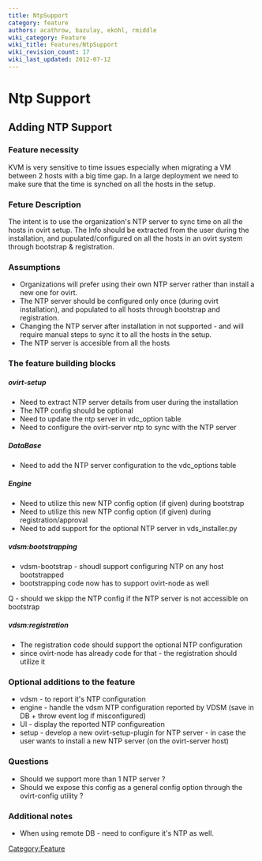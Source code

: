 ```yaml
---
title: NtpSupport
category: feature
authors: acathrow, bazulay, ekohl, rmiddle
wiki_category: Feature
wiki_title: Features/NtpSupport
wiki_revision_count: 17
wiki_last_updated: 2012-07-12
---
```


# Ntp Support

## Adding NTP Support

### Feature necessity

KVM is very sensitive to time issues especially when migrating a VM between 2 hosts with a big time gap. In a large deployment we need to make sure that the time is synched on all the hosts in the setup.

### Feture Description

The intent is to use the organization's NTP server to sync time on all the hosts in ovirt setup. The Info should be extracted from the user during the installation, and pupulated/configured on all the hosts in an ovirt system through bootstrap & registration.

### Assumptions

*   Organizations will prefer using their own NTP server rather than install a new one for ovirt.
*   The NTP server should be configured only once (during ovirt installation), and populated to all hosts through bootstrap and registration.
*   Changing the NTP server after installation in not supported - and will require manual steps to sync it to all the hosts in the setup.
*   The NTP server is accesible from all the hosts

### The feature building blocks

##### ovirt-setup

*   Need to extract NTP server details from user during the installation
*   The NTP config should be optional
*   Need to update the ntp server in vdc_option table
*   Need to configure the ovirt-server ntp to sync with the NTP server

##### DataBase

*   Need to add the NTP server configuration to the vdc_options table

##### Engine

*   Need to utilize this new NTP config option (if given) during bootstrap
*   Need to utilize this new NTP config option (if given) during registration/approval
*   Need to add support for the optional NTP server in vds_installer.py

##### vdsm:bootstrapping

*   vdsm-bootstrap - shoudl support configuring NTP on any host bootstrapped
*   bootstrapping code now has to support ovirt-node as well

Q - should we skipp the NTP config if the NTP server is not accessible on bootstrap

##### vdsm:registration

*   The registration code should support the optional NTP configuration
*   since ovirt-node has already code for that - the registration should utilize it

### Optional additions to the feature

*   vdsm - to report it's NTP configuration
*   engine - handle the vdsm NTP configuration reported by VDSM (save in DB + throw event log if misconfigured)
*   UI - display the reported NTP configureation
*   setup - develop a new ovirt-setup-plugin for NTP server - in case the user wants to install a new NTP server (on the ovirt-server host)

### Questions

*   Should we support more than 1 NTP server ?
*   Should we expose this config as a general config option through the ovirt-config utility ?

### Additional notes

*   When using remote DB - need to configure it's NTP as well.

<Category:Feature>
